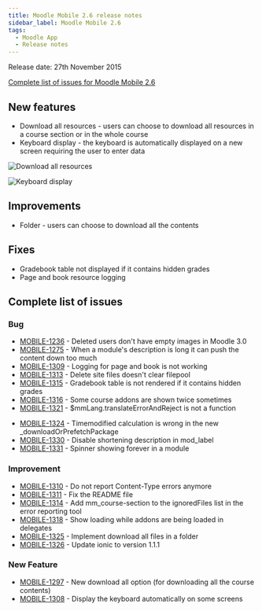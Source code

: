 ```yaml
---
title: Moodle Mobile 2.6 release notes
sidebar_label: Moodle Mobile 2.6
tags:
  - Moodle App
  - Release notes
---
```


Release date: 27th November 2015

[Complete list of issues for Moodle Mobile 2.6](https://tracker.moodle.org/jira/secure/ReleaseNote.jspa?projectId=10070&version=15069)

## New features

- Download all resources - users can choose to download all resources in a course section or in the whole course
- Keyboard display - the keyboard is automatically displayed on a new screen requiring the user to enter data

<div className="row">
<div className="col" style={{maxWidth: 300}}>

![Download all resources](./_files/MM2601.png)

</div>
<div className="col" style={{maxWidth: 300}}>

![Keyboard display](./_files/MM2602.png)

</div>
</div>

## Improvements

- Folder - users can choose to download all the contents

## Fixes

- Gradebook table not displayed if it contains hidden grades
- Page and book resource logging

## Complete list of issues

### Bug

- [MOBILE-1236](https://tracker.moodle.org/browse/MOBILE-1236) - Deleted users don't have empty images in Moodle 3.0
- [MOBILE-1275](https://tracker.moodle.org/browse/MOBILE-1275) - When a module's description is long it can push the content down too much
- [MOBILE-1309](https://tracker.moodle.org/browse/MOBILE-1309) - Logging for page and book is not working
- [MOBILE-1313](https://tracker.moodle.org/browse/MOBILE-1313) - Delete site files doesn't clear filepool
- [MOBILE-1315](https://tracker.moodle.org/browse/MOBILE-1315) - Gradebook table is not rendered if it contains hidden grades
- [MOBILE-1316](https://tracker.moodle.org/browse/MOBILE-1316) - Some course addons are shown twice sometimes
- [MOBILE-1321](https://tracker.moodle.org/browse/MOBILE-1321) - $mmLang.translateErrorAndReject is not a function
<!-- cspell:disable-next-line -->
- [MOBILE-1324](https://tracker.moodle.org/browse/MOBILE-1324) - Timemodified calculation is wrong in the new \_downloadOrPrefetchPackage
- [MOBILE-1330](https://tracker.moodle.org/browse/MOBILE-1330) - Disable shortening description in mod_label
- [MOBILE-1331](https://tracker.moodle.org/browse/MOBILE-1331) - Spinner showing forever in a module

### Improvement

- [MOBILE-1310](https://tracker.moodle.org/browse/MOBILE-1310) - Do not report Content-Type errors anymore
- [MOBILE-1311](https://tracker.moodle.org/browse/MOBILE-1311) - Fix the README file
- [MOBILE-1314](https://tracker.moodle.org/browse/MOBILE-1314) - Add mm_course-section to the ignoredFiles list in the error reporting tool
- [MOBILE-1318](https://tracker.moodle.org/browse/MOBILE-1318) - Show loading while addons are being loaded in delegates
- [MOBILE-1325](https://tracker.moodle.org/browse/MOBILE-1325) - Implement download all files in a folder
- [MOBILE-1326](https://tracker.moodle.org/browse/MOBILE-1326) - Update ionic to version 1.1.1

### New Feature

- [MOBILE-1297](https://tracker.moodle.org/browse/MOBILE-1297) - New download all option (for downloading all the course contents)
- [MOBILE-1308](https://tracker.moodle.org/browse/MOBILE-1308) - Display the keyboard automatically on some screens
